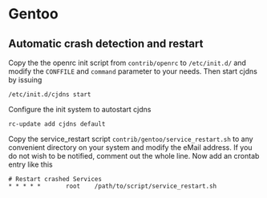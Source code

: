 # Gentoo

## Automatic crash detection and restart

Copy the the openrc init script from `contrib/openrc` to `/etc/init.d/` and modify the `CONFFILE` and `command` parameter to your needs. 
Then start cjdns by issuing

    /etc/init.d/cjdns start

Configure the init system to autostart cjdns

    rc-update add cjdns default

Copy the service_restart script `contrib/gentoo/service_restart.sh` to any convenient directory on 
your system and modify the eMail address. If you do not wish to be notified, comment out the whole line.
Now add an crontab entry like this

    # Restart crashed Services
    * * * * *       root	/path/to/script/service_restart.sh
